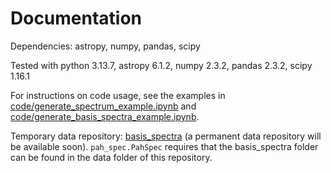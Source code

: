 # Documentation

Dependencies: astropy, numpy, pandas, scipy

Tested with python 3.13.7, astropy 6.1.2, numpy 2.3.2, pandas 2.3.2, scipy 1.16.1

For instructions on code usage, see the examples in [code/generate_spectrum_example.ipynb](https://github.com/helenarichie/pah_spec/blob/main/code/generate_spectrum_example.ipynb) and [code/generate_basis_spectra_example.ipynb](https://github.com/helenarichie/pah_spec/blob/main/code/generate_basis_spectra_example.ipynb).

Temporary data repository: [basis_spectra](https://drive.google.com/drive/folders/11gPncUy8xFtw-FVydwUHyLua1wIMsjWB?usp=drive_link) (a permanent data repository will be available soon). `pah_spec.PahSpec` requires that the basis_spectra folder can be found in the data folder of this repository.

